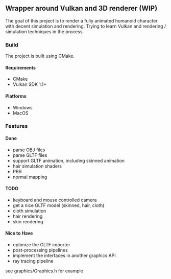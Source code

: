 ## Wrapper around Vulkan and 3D renderer (WIP)

The goal of this project is to render a fully animated humanoid character with decent simulation and rendering. Trying to learn Vulkan and rendering / simulation techniques in the process.

### Build
The project is built using CMake. 

#### Requirements
- CMake
- Vulkan SDK 1.1+

#### Platforms
- Windows
- MacOS

### Features
#### Done
- parse OBJ files
- parse GLTF files 
- support GLTF animation, including skinned animation
- hair simulation shaders
- PBR
- normal mapping

#### TODO
- keyboard and mouse controlled camera
- get a nice GLTF model (skinned, hair, cloth)
- cloth simulation
- hair rendering
- skin rendering

#### Nice to Have
- optimize the GLTF importer
- post-processing pipelines
- implement the interfaces in another graphics API
- ray tracing pipeline
  
see graphics/Graphics.h for example 
